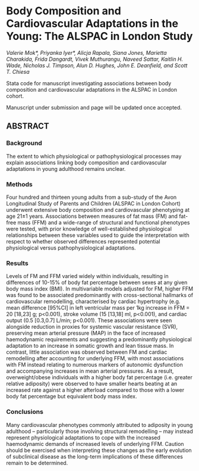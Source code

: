 # Body Composition and Cardiovascular Adaptations in the Young: The ALSPAC in London Study

_Valerie Mok*, Priyanka Iyer*, Alicja Rapala, Siana Jones, Marietta Charakida, Frida Dangardt, Vivek Muthurangu, Naveed Sattar, Kaitlin H. Wade, Nicholas J. Timpson, Alun D. Hughes, John E. Deanfield, and Scott T. Chiesa_

Stata code for manuscript investigating associations between body composition and cardiovascular adaptations in the ALSPAC in London cohort.

Manuscript under submission and page will be updated once accepted.

## ABSTRACT 

### Background
The extent to which physiological or pathophysiological processes may explain associations linking body composition and cardiovascular adaptations in young adulthood remains unclear. 
### Methods
Four hundred and thirteen young adults from a sub-study of the Avon Longitudinal Study of Parents and Children (ALSPAC in London Cohort) underwent extensive body composition and cardiovascular phenotyping at age 21±1 years. Associations between measures of fat mass (FM) and fat-free mass (FFM) and a wide-range of structural and functional phenotypes were tested, with prior knowledge of well-established physiological relationships between these variables used to guide the interpretation with respect to whether observed differences represented potential physiological versus pathophysiological adaptations.
### Results
Levels of FM and FFM varied widely within individuals, resulting in differences of 10-15% of body fat percentage between sexes at any given body mass index (BMI). In multivariable models adjusted for FM, higher FFM was found to be associated predominantly with cross-sectional hallmarks of cardiovascular remodelling, characterised by cardiac hypertrophy (e.g. mean difference [95%CI] in left ventricular mass per 1kg increase in FFM = 20 [18,23] g; p<0.001), stroke volume (15 [13,18] ml, p<0.001), and cardiac output (0.5 [0.3,0.7] L/min; p<0.001). These associations were seen alongside reduction in proxies for systemic vascular resistance (SVR), preserving mean arterial pressure (MAP) in the face of increased haemodynamic requirements and suggesting a predominantly physiological adaptation to an increase in somatic growth and lean tissue mass. In contrast, little association was observed between FM and cardiac remodelling after accounting for underlying FFM, with most associations with FM instead relating to numerous markers of autonomic dysfunction and accompanying increases in mean arterial pressures. As a result, overweight/obese individuals with a higher body fat percentage (i.e. greater relative adiposity) were observed to have smaller hearts beating at an increased rate against a higher afterload compared to those with a lower body fat percentage but equivalent body mass index.
### Conclusions
Many cardiovascular phenotypes commonly attributed to adiposity in young adulthood – particularly those involving structural remodelling – may instead represent physiological adaptations to cope with the increased haemodynamic demands of increased levels of underlying FFM. Caution should be exercised when interpreting these changes as the early evolution of subclinical disease as the long-term implications of these differences remain to be determined.
